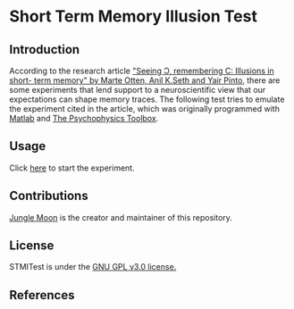 # Short Term Memory Illusion Test
## Introduction
According to the research article ["Seeing Ɔ, remembering C: Illusions in short-
term memory" by Marte Otten, Anil K.Seth and Yair Pinto](https://doi.org/10.1371/journal.pone.0283257), there are some experiments that lend support to a neuroscientific view that our expectations can shape memory traces. The following test tries to emulate the experiment cited in the article, which was originally programmed with [Matlab](https://www.mathworks.com/products/matlab.html) and [The Psychophysics Toolbox](https://github.com/Psychtoolbox-3/Psychtoolbox-3). 

## Usage
Click [here](https://newpath7.github.io/STMITest/) to start the experiment.

## Contributions
[Jungle Moon](https://github.com/newpath7) is the creator and maintainer of this repository.
## License
STMITest is under the [GNU GPL v3.0 license.](/LICENSE.txt)
## References

